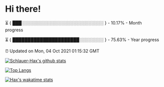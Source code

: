 # Hi there!

⏳ { ███░░░░░░░░░░░░░░░░░░░░░░░░░░░ } - 10.17% - Month progress

⏳ { ██████████████████████░░░░░░░░ } - 75.63% - Year progress

⏰ Updated on Mon, 04 Oct 2021 01:15:32 GMT


[![Schlauer-Hax's github stats](https://github-readme-stats.vercel.app/api?username=Schlauer-Hax&show_icons=true&theme=dark&count_private=true)](https://github.com/Schlauer-Hax)


[![Top Langs](https://github-readme-stats.vercel.app/api/top-langs/?username=Schlauer-Hax&layout=compact&theme=dark)](https://github.com/Schlauer-Hax?tab=repositories)


[![Hax's wakatime stats](https://github-readme-stats.vercel.app/api/wakatime?username=Hax&theme=dark)](https://wakatime.com/@Hax)

